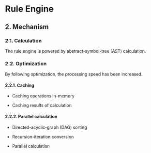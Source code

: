 # Rule Engine


## 2. Mechanism
### 2.1. Calculation
The rule engine is powered by abstract-symbol-tree (AST) calculation.

### 2.2. Optimization
By following optimization, the processing speed has been increased.

#### 2.2.1. Caching
* Caching operations in-memory

* Caching results of calculation

#### 2.2.2. Parallel calculation
* Directed-acyclic-graph (DAG) sorting

* Recursion-iteration conversion

* Parallel calculation
